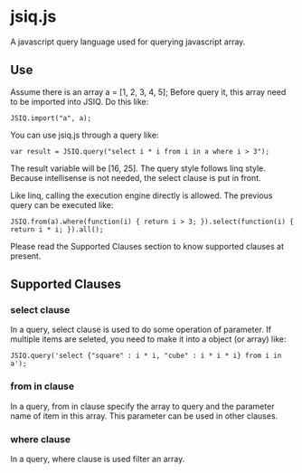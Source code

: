 jsiq.js
=======

  A javascript query language used for querying javascript array.

Use
-------

  Assume there is an array a = [1, 2, 3, 4, 5];
  Before query it, this array need to be imported into JSIQ. Do this like:
  
    JSIQ.import("a", a);

  You can use jsiq.js through a query like:
  
    var result = JSIQ.query("select i * i from i in a where i > 3");
  
  The result variable will be [16, 25].
  The query style follows linq style. Because intellisense is not needed, the select clause is put in front.

  Like linq, calling the execution engine directly is allowed. The previous query can be executed like:
  
    JSIQ.from(a).where(function(i) { return i > 3; }).select(function(i) { return i * i; }).all();

  Please read the Supported Clauses section to know supported clauses at present.

Supported Clauses
-----------------

### select clause
  In a query, select clause is used to do some operation of parameter.
  If multiple items are seleted, you need to make it into a object (or array) like:
  
    JSIQ.query('select {"square" : i * i, "cube" : i * i * i} from i in a');

### from in clause
  In a query, from in clause specify the array to query and the parameter name of item in this array.
  This parameter can be used in other clauses.

### where clause
  In a query, where clause is used filter an array.


